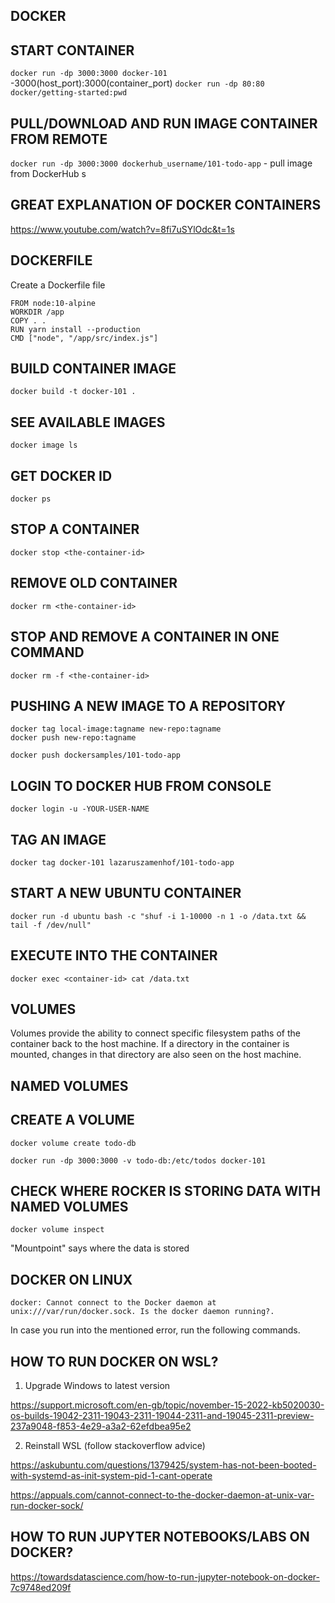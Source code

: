 ## DOCKER

## START CONTAINER

`docker run -dp 3000:3000 docker-101` -3000(host_port):3000(container_port)
`docker run -dp 80:80 docker/getting-started:pwd`

## PULL/DOWNLOAD AND RUN IMAGE CONTAINER FROM REMOTE

`docker run -dp 3000:3000 dockerhub_username/101-todo-app` - pull image from DockerHub
s
## GREAT EXPLANATION OF DOCKER CONTAINERS

<https://www.youtube.com/watch?v=8fi7uSYlOdc&t=1s>

## DOCKERFILE

Create a Dockerfile file

```
FROM node:10-alpine
WORKDIR /app
COPY . .
RUN yarn install --production
CMD ["node", "/app/src/index.js"]
```

## BUILD CONTAINER IMAGE

`docker build -t docker-101 .`

## SEE AVAILABLE IMAGES

`docker image ls`

## GET DOCKER ID 

`docker ps`

## STOP A CONTAINER

`docker stop <the-container-id>`

## REMOVE OLD CONTAINER

`docker rm <the-container-id>`

## STOP AND REMOVE A CONTAINER IN ONE COMMAND

`docker rm -f <the-container-id>`

## PUSHING A NEW IMAGE TO A REPOSITORY

```
docker tag local-image:tagname new-repo:tagname
docker push new-repo:tagname
```

`docker push dockersamples/101-todo-app`

## LOGIN TO DOCKER HUB FROM CONSOLE

`docker login -u -YOUR-USER-NAME`

## TAG AN IMAGE

`docker tag docker-101 lazaruszamenhof/101-todo-app`

## START A NEW UBUNTU CONTAINER

`docker run -d ubuntu bash -c "shuf -i 1-10000 -n 1 -o /data.txt && tail -f /dev/null"`

## EXECUTE INTO THE CONTAINER

`docker exec <container-id> cat /data.txt`

## VOLUMES

Volumes provide the ability to connect specific filesystem paths of the container back to the host machine. If a directory in the container is mounted, changes in that directory are also seen on the host machine. 

## NAMED VOLUMES

## CREATE A VOLUME

`docker volume create todo-db`

`docker run -dp 3000:3000 -v todo-db:/etc/todos docker-101`

## CHECK WHERE ROCKER IS STORING DATA WITH NAMED VOLUMES

`docker volume inspect`

"Mountpoint" says where the data is stored

## DOCKER ON LINUX

`docker: Cannot connect to the Docker daemon at unix:///var/run/docker.sock. Is the docker daemon running?.`

In case you run into the mentioned error, run the following commands.

## HOW TO RUN DOCKER ON WSL?

1. Upgrade Windows to latest version

<https://support.microsoft.com/en-gb/topic/november-15-2022-kb5020030-os-builds-19042-2311-19043-2311-19044-2311-and-19045-2311-preview-237a9048-f853-4e29-a3a2-62efdbea95e2>

2. Reinstall WSL (follow stackoverflow advice)

<https://askubuntu.com/questions/1379425/system-has-not-been-booted-with-systemd-as-init-system-pid-1-cant-operate>

<https://appuals.com/cannot-connect-to-the-docker-daemon-at-unix-var-run-docker-sock/>

## HOW TO RUN JUPYTER NOTEBOOKS/LABS ON DOCKER?

<https://towardsdatascience.com/how-to-run-jupyter-notebook-on-docker-7c9748ed209f>